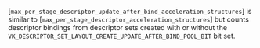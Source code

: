 [`max_per_stage_descriptor_update_after_bind_acceleration_structures`] is
similar to [`max_per_stage_descriptor_acceleration_structures`] but counts
descriptor bindings from descriptor sets created with or without the
`VK_DESCRIPTOR_SET_LAYOUT_CREATE_UPDATE_AFTER_BIND_POOL_BIT` bit
set.